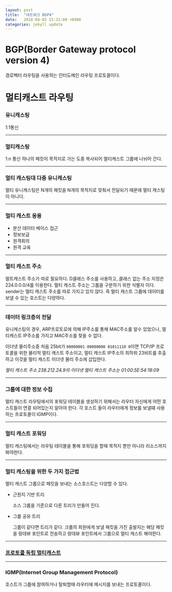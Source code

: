 ```yaml
---
layout: post
title:  "네트워크 BGP4"
date:   2018-04-03 15:31:00 +0900
categories: jekyll update
---
```

# BGP(Border Gateway protocol version 4)
경로벡터 라우팅을 사용하는 인터도메인 라우팅 프로토콜이다.

# 멀티캐스트 라우팅

### 유니캐스팅

1:1통신

-----
### 멀티캐스팅

1:n 통신 하나의 패킷이 목적지로 가는 도중 복사되어 멀티캐스트 그룹에 나뉘어 간다.

----
### 멀티 캐스팅대 다중 유니캐스팅
멀티 유니캐스팅은 N개의 패킷을 N개의 목적지로 맞춰서 전달되기 때문에 멀티 캐스팅이 아니다.

---
### 멀티 캐스트 응용

* 분산 데이터 베이스 접근
* 정보보급
* 원격회의
* 원격 교육
---

### 멀티 캐스트 주소

멀트캐스트 주소가 따로 필요하다. D클래스 주소를 사용하고, 클래스 없는 주소 지정은 224.0.0.0/4를 이용한다. 멀티 캐스트 주소는 그룹을 구분하기 위한 식별자 이다. sender는 멀티 캐스트 주소를 따로 가지고 있지 않다. 즉 멀티 캐스트 그룹에 데이터를 보낼 수 있는 호스트는 다양하다.

---
### 데이터 링크층의 전달

유니캐스팅의 경우, ARP프로토로에 의해 IP주소를 통해 MAC주소를 알수 있었으나, 멀티캐스트 IP주소를 가지고 MAC주소를 찾을 수 없다.

이더넷 물리주소중 처음 25bit가 `00000001 00000000 01011110 0`이면 TCP/IP 프로토콜을 위한 물리적 멀티 캐스트 주소이고, 멀티 캐스트 IP주소의 최하위 23비트를 추출하고 이것을 멀티 캐스트 이더넷 물리 주소에 삽입한다.

_멀티 캐스트 주소 238.212.24.9의 이더넷 멀티 캐스트 주소는 01:00:5E:54:18:09_

---
### 그룹에 대한 정보 수집
멀티 캐스트 라우팅에서의 포워딩 테이블을 생성하기 위해서는 라우터 자신에게 어떤 호스트들이 연결 되어있는지 알아야 한다. 각 호스트 들이 라우터에게 정보를 보낼떄 사용하는 프로토콜이 IGMP이다.

---
### 멀티 캐스트 포워딩

멀티 캐스팅에서는 라우팅 테이블을 통해 포워딩을 할때 목적지 뿐만 아니라 리소스까지 봐야한다.

---
### 멀티 캐스팅을 위한 두 가지 접근법

멀티 캐스트 그룹으로 패킷을 보내는 소스호스트는 다양할 수 있다.

- 근원지 기반 트리

  소스 그룹을 기준으로 다른 트리가 만들어 진다.

- 그룹 공유 트리

  그룹이 같다면 트리가 같다. 크룹의 회원에게 보낼 패킷을 가진 출발지는 해당 패킷을 랑데뷰 포인트로 전송하고 랑데뷰 포인트에서 그룹으로 멀티 캐스트 해야한다.

---

### [프로토콜 독립 멀티캐스트](http://www.ktword.co.kr/abbr_view.php?m_temp1=2467)

---

### IGMP(Internet Group Management Protocol)

호스트가 그룹에 참여하거나 탈퇴할때 라우터에 메시지를 보내는 프로토콜이다.
